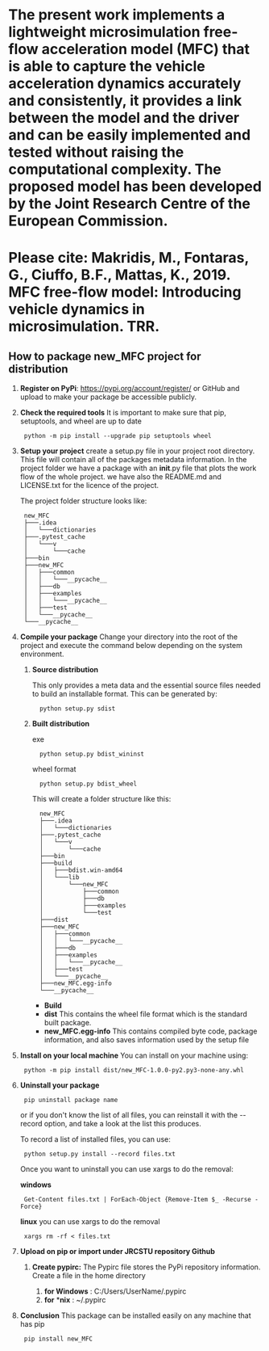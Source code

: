 # The present work implements a lightweight microsimulation free-flow acceleration model (MFC) that is able to capture the vehicle acceleration dynamics accurately and consistently, it provides a link between the model and the driver and can be easily implemented and tested without raising the computational complexity. The proposed model has been developed by the Joint Research Centre of the European Commission. 

# Please cite: Makridis, M., Fontaras, G., Ciuffo, B.F., Mattas, K., 2019. MFC free-flow model: Introducing vehicle dynamics in microsimulation. TRR.

## How to package new_MFC project for distribution
<!--move them to CONTRIBUTING.md -->

1. **Register on PyPi**: https://pypi.org/account/register/ or GitHub and upload 
    to make your package be accessible publicly.

2. **Check the required tools**
    It is important to make sure that pip, setuptools, and wheel are up to date      
    
        python -m pip install --upgrade pip setuptools wheel
        
3. **Setup your project**
    create a setup.py file in your project root directory. This file will contain
    all of the packages metadata information. In the project folder we have
    a package with an __init__.py file that plots the work flow of the whole 
    project. we have also the README.md and LICENSE.txt for the licence of the
    project.
    
    The project folder structure looks like: 
    
        new_MFC
        ├───.idea
        │   └───dictionaries
        ├───.pytest_cache
        │   └───v
        │       └───cache
        ├───bin
        ├───new_MFC
        │   ├───common
        │   │   └───__pycache__
        │   ├───db
        │   ├───examples
        │   │   └───__pycache__
        │   ├───test
        │   └───__pycache__
        └───__pycache__

4. **Compile your package**
   Change your directory into the root of the project and execute the command below
   depending on the system environment.
   
   1. **Source distribution**
   
        This only provides a meta data and the essential source files needed 
        to build an installable format. This can be generated by:
        
            python setup.py sdist
   
   2. **Built distribution**
            
         exe
            
            python setup.py bdist_wininst
            
         wheel format
         
            python setup.py bdist_wheel
            
         This will create a folder structure like this:

            new_MFC
            ├───.idea
            │   └───dictionaries
            ├───.pytest_cache
            │   └───v
            │       └───cache
            ├───bin
            ├───build
            │   ├───bdist.win-amd64
            │   └───lib
            │       └───new_MFC
            │           ├───common
            │           ├───db
            │           ├───examples
            │           └───test
            ├───dist
            ├───new_MFC
            │   ├───common
            │   │   └───__pycache__
            │   ├───db
            │   ├───examples
            │   │   └───__pycache__
            │   ├───test
            │   └───__pycache__
            ├───new_MFC.egg-info
            └───__pycache__

         * **Build**
         * **dist** This contains the wheel file format which is the standard 
            built package.
         * **new_MFC.egg-info** This contains compiled byte code, package 
            information, and also saves information used by the setup file

5. **Install on your local machine**
    You can install on your machine using:
    
        python -m pip install dist/new_MFC-1.0.0-py2.py3-none-any.whl
        
6. **Uninstall your package**

        pip uninstall package name
        
   or if you don't know the list of all files, you can reinstall it with the
   --record option, and take a look at the list this produces.
   
   To record a list of installed files, you can use:
   
        python setup.py install --record files.txt
        
   Once you want to uninstall you can use xargs to do the removal:
   
   **windows**
   
        Get-Content files.txt | ForEach-Object {Remove-Item $_ -Recurse -Force}
        
   **linux** you can use xargs to do the removal
   
        xargs rm -rf < files.txt

7. **Upload on pip or import under JRCSTU repository Github**

    1. **Create pypirc:** The Pypirc file stores the PyPi repository information. 
    Create a file in the home directory
    
        1. **for Windows** :  C:/Users/UserName/.pypirc
        2. **for** ***nix** :   ~/.pypirc  

8. **Conclusion**
    This package can be installed easily on any machine that has pip
    
        pip install new_MFC 

[1]: https://ljvmiranda921.github.io/notebook/2018/06/21/precommits-using-black-and-flake8/
[2]: https://black.readthedocs.io/                   